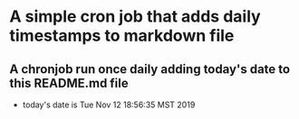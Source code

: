 A simple cron job that adds daily timestamps to markdown file
============================================================
## A chronjob run once daily adding today's date to this README.md file
* today's date is Tue Nov 12 18:56:35 MST 2019
